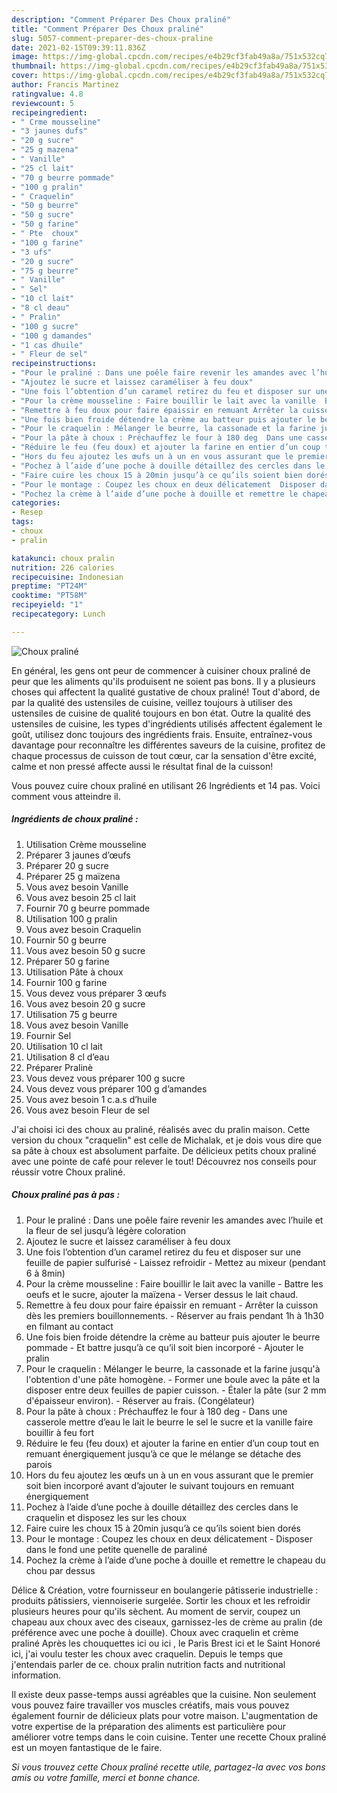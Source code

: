 ```yaml
---
description: "Comment Préparer Des Choux praliné"
title: "Comment Préparer Des Choux praliné"
slug: 5057-comment-preparer-des-choux-praline
date: 2021-02-15T09:39:11.836Z
image: https://img-global.cpcdn.com/recipes/e4b29cf3fab49a8a/751x532cq70/choux-praline-photo-principale-de-la-recette.jpg
thumbnail: https://img-global.cpcdn.com/recipes/e4b29cf3fab49a8a/751x532cq70/choux-praline-photo-principale-de-la-recette.jpg
cover: https://img-global.cpcdn.com/recipes/e4b29cf3fab49a8a/751x532cq70/choux-praline-photo-principale-de-la-recette.jpg
author: Francis Martinez
ratingvalue: 4.8
reviewcount: 5
recipeingredient:
- " Crme mousseline"
- "3 jaunes dufs"
- "20 g sucre"
- "25 g mazena"
- " Vanille"
- "25 cl lait"
- "70 g beurre pommade"
- "100 g pralin"
- " Craquelin"
- "50 g beurre"
- "50 g sucre"
- "50 g farine"
- " Pte  choux"
- "100 g farine"
- "3 ufs"
- "20 g sucre"
- "75 g beurre"
- " Vanille"
- " Sel"
- "10 cl lait"
- "8 cl deau"
- " Pralin"
- "100 g sucre"
- "100 g damandes"
- "1 cas dhuile"
- " Fleur de sel"
recipeinstructions:
- "Pour le praliné : Dans une poêle faire revenir les amandes avec l’huile et la fleur de sel jusqu’à légère coloration"
- "Ajoutez le sucre et laissez caraméliser à feu doux"
- "Une fois l’obtention d’un caramel retirez du feu et disposer sur une feuille de papier sulfurisé  Laissez refroidir  Mettez au mixeur (pendant 6 à 8min)"
- "Pour la crème mousseline : Faire bouillir le lait avec la vanille  Battre les oeufs et le sucre, ajouter la maïzena  Verser dessus le lait chaud."
- "Remettre à feu doux pour faire épaissir en remuant Arrêter la cuisson dès les premiers bouillonnements. Réserver au frais pendant 1h à 1h30 en filmant au contact"
- "Une fois bien froide détendre la crème au batteur puis ajouter le beurre pommade  Et battre jusqu’à ce qu’il soit bien incorporé Ajouter le pralin"
- "Pour le craquelin : Mélanger le beurre, la cassonade et la farine jusqu&#39;à l&#39;obtention d&#39;une pâte homogène. Former une boule avec la pâte et la disposer entre deux feuilles de papier cuisson.  Étaler la pâte (sur 2 mm d&#39;épaisseur environ). Réserver au frais. (Congélateur)"
- "Pour la pâte à choux : Préchauffez le four à 180 deg  Dans une casserole mettre d’eau le lait le beurre le sel le sucre et la vanille faire bouillir à feu fort"
- "Réduire le feu (feu doux) et ajouter la farine en entier d’un coup tout en remuant énergiquement jusqu’à ce que le mélange se détache des parois"
- "Hors du feu ajoutez les œufs un à un en vous assurant que le premier soit bien incorporé avant d’ajouter le suivant toujours en remuant énergiquement"
- "Pochez à l’aide d’une poche à douille détaillez des cercles dans le craquelin et disposez les sur les choux"
- "Faire cuire les choux 15 à 20min jusqu’à ce qu’ils soient bien dorés"
- "Pour le montage : Coupez les choux en deux délicatement  Disposer dans le fond une petite quenelle de paraliné"
- "Pochez la crème à l’aide d’une poche à douille et remettre le chapeau du chou par dessus"
categories:
- Resep
tags:
- choux
- pralin

katakunci: choux pralin 
nutrition: 226 calories
recipecuisine: Indonesian
preptime: "PT24M"
cooktime: "PT58M"
recipeyield: "1"
recipecategory: Lunch

---
```



![Choux praliné](https://img-global.cpcdn.com/recipes/e4b29cf3fab49a8a/751x532cq70/choux-praline-photo-principale-de-la-recette.jpg)

En général, les gens ont peur de commencer à cuisiner choux praliné de peur que les aliments qu'ils produisent ne soient pas bons. Il y a plusieurs choses qui affectent la qualité gustative de choux praliné! Tout d'abord, de par la qualité des ustensiles de cuisine, veillez toujours à utiliser des ustensiles de cuisine de qualité toujours en bon état. Outre la qualité des ustensiles de cuisine, les types d'ingrédients utilisés affectent également le goût, utilisez donc toujours des ingrédients frais. Ensuite, entraînez-vous davantage pour reconnaître les différentes saveurs de la cuisine, profitez de chaque processus de cuisson de tout cœur, car la sensation d'être excité, calme et non pressé affecte aussi le résultat final de la cuisson!

<!--inarticleads1-->

Vous pouvez cuire choux praliné en utilisant 26 Ingrédients et 14 pas. Voici comment vous atteindre il.

##### Ingrédients de choux praliné :

1. Utilisation  Crème mousseline
1. Préparer 3 jaunes d’œufs
1. Préparer 20 g sucre
1. Préparer 25 g maïzena
1. Vous avez besoin  Vanille
1. Vous avez besoin 25 cl lait
1. Fournir 70 g beurre pommade
1. Utilisation 100 g pralin
1. Vous avez besoin  Craquelin
1. Fournir 50 g beurre
1. Vous avez besoin 50 g sucre
1. Préparer 50 g farine
1. Utilisation  Pâte à choux
1. Fournir 100 g farine
1. Vous devez vous préparer 3 œufs
1. Vous avez besoin 20 g sucre
1. Utilisation 75 g beurre
1. Vous avez besoin  Vanille
1. Fournir  Sel
1. Utilisation 10 cl lait
1. Utilisation 8 cl d’eau
1. Préparer  Pralinè
1. Vous devez vous préparer 100 g sucre
1. Vous devez vous préparer 100 g d’amandes
1. Vous avez besoin 1 c.a.s d’huile
1. Vous avez besoin  Fleur de sel


J&#39;ai choisi ici des choux au praliné, réalisés avec du pralin maison. Cette version du choux &#34;craquelin&#34; est celle de Michalak, et je dois vous dire que sa pâte à choux est absolument parfaite. De délicieux petits choux praliné avec une pointe de café pour relever le tout! Découvrez nos conseils pour réussir votre Choux praliné. 

<!--inarticleads2-->

##### Choux praliné pas à pas :

1. Pour le praliné : Dans une poêle faire revenir les amandes avec l’huile et la fleur de sel jusqu’à légère coloration
1. Ajoutez le sucre et laissez caraméliser à feu doux
1. Une fois l’obtention d’un caramel retirez du feu et disposer sur une feuille de papier sulfurisé  - Laissez refroidir  - Mettez au mixeur (pendant 6 à 8min)
1. Pour la crème mousseline : Faire bouillir le lait avec la vanille  - Battre les oeufs et le sucre, ajouter la maïzena  - Verser dessus le lait chaud.
1. Remettre à feu doux pour faire épaissir en remuant - Arrêter la cuisson dès les premiers bouillonnements. - Réserver au frais pendant 1h à 1h30 en filmant au contact
1. Une fois bien froide détendre la crème au batteur puis ajouter le beurre pommade  - Et battre jusqu’à ce qu’il soit bien incorporé - Ajouter le pralin
1. Pour le craquelin : Mélanger le beurre, la cassonade et la farine jusqu&#39;à l&#39;obtention d&#39;une pâte homogène. - Former une boule avec la pâte et la disposer entre deux feuilles de papier cuisson.  - Étaler la pâte (sur 2 mm d&#39;épaisseur environ). - Réserver au frais. (Congélateur)
1. Pour la pâte à choux : Préchauffez le four à 180 deg  - Dans une casserole mettre d’eau le lait le beurre le sel le sucre et la vanille faire bouillir à feu fort
1. Réduire le feu (feu doux) et ajouter la farine en entier d’un coup tout en remuant énergiquement jusqu’à ce que le mélange se détache des parois
1. Hors du feu ajoutez les œufs un à un en vous assurant que le premier soit bien incorporé avant d’ajouter le suivant toujours en remuant énergiquement
1. Pochez à l’aide d’une poche à douille détaillez des cercles dans le craquelin et disposez les sur les choux
1. Faire cuire les choux 15 à 20min jusqu’à ce qu’ils soient bien dorés
1. Pour le montage : Coupez les choux en deux délicatement  - Disposer dans le fond une petite quenelle de paraliné
1. Pochez la crème à l’aide d’une poche à douille et remettre le chapeau du chou par dessus


Délice &amp; Création, votre fournisseur en boulangerie pâtisserie industrielle : produits pâtissiers, viennoiserie surgelée. Sortir les choux et les refroidir plusieurs heures pour qu&#39;ils sèchent. Au moment de servir, coupez un chapeau aux choux avec des ciseaux, garnissez-les de crème au pralin (de préférence avec une poche à douille). Choux avec craquelin et crème praliné Après les chouquettes ici ou ici , le Paris Brest ici et le Saint Honoré ici, j&#39;ai voulu tester les choux avec craquelin. Depuis le temps que j&#39;entendais parler de ce. choux pralin nutrition facts and nutritional information. 

<!--inarticleads1-->

<p>
Il existe deux passe-temps aussi agréables que la cuisine. Non seulement vous pouvez faire travailler vos muscles créatifs, mais vous pouvez également fournir de délicieux plats pour votre maison. L'augmentation de votre expertise de la préparation des aliments est particulière pour améliorer votre temps dans le coin cuisine. Tenter une recette Choux praliné est un moyen fantastique de le faire.
</p>

<p>
<i>Si vous trouvez cette Choux praliné recette utile, partagez-la avec vos bons amis ou votre famille, merci et bonne chance.</i>
</p>
